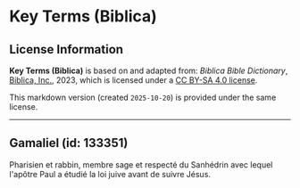 # Key Terms (Biblica)

## License Information

**Key Terms (Biblica)** is based on and adapted from: _Biblica Bible Dictionary_, [Biblica, Inc.](https://www.biblica.com/), 2023, which is licensed under a [CC BY-SA 4.0 license](https://creativecommons.org/licenses/by-sa/4.0/legalcode.en).

This markdown version (created `2025-10-20`) is provided under the same license.



--------------------------------

## Gamaliel (id: 133351)

Pharisien et rabbin, membre sage et respecté du Sanhédrin avec lequel l'apôtre Paul a étudié la loi juive avant de suivre Jésus.


